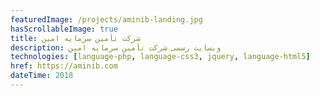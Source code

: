 ```yaml
---
featuredImage: /projects/aminib-landing.jpg
hasScrollableImage: true
title: شرکت تأمین سرمایه امین
description: وبسایت رسمی شرکت تأمین سرمایه امین
technologies: [language-php, language-css3, jquery, language-html5]
href: https://aminib.com
dateTime: 2018
---
```

